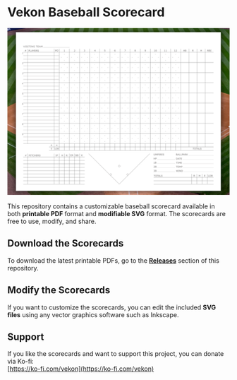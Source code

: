 # **Vekon Baseball Scorecard**  
![](https://github.com/vekon09/VekonBaseballScoresheet/blob/main/scorecard%20(2).png)

This repository contains a customizable baseball scorecard available in both **printable PDF** format and **modifiable SVG** format. The scorecards are free to use, modify, and share.  

## **Download the Scorecards**  
To download the latest printable PDFs, go to the **[Releases](https://github.com/vekon09/VekonBaseballScoresheet/releases)** section of this repository.  

## **Modify the Scorecards**  
If you want to customize the scorecards, you can edit the included **SVG files** using any vector graphics software such as Inkscape.  
 
## **Support**  
If you like the scorecards and want to support this project, you can donate via Ko-fi:  
[https://ko-fi.com/vekon](https://ko-fi.com/vekon)  
